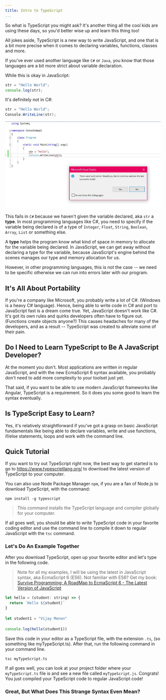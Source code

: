```yaml
---
title: Intro to TypeScript
...
```


So what is TypeScript you might ask?  It's another thing all the cool kids are using these days, so you'd better wise up and learn this thing too!

All jokes aside, TypeScript is a new way to write JavaScript, and one that is a bit more precise when it comes to declaring variables, functions, classes and more.   

If you've ever used another language like `C#` or `Java`, you know that those languages are a bit more strict about variable declaration.  

While this is okay in JavaScript:
```javascript
str = "Hello World";
console.log(str);
```
It's definitely not in C#:
```csharp
str = "Hello World";
Console.WriteLine(str);
```

![](images/typescript-no-good.JPG "Hello Fail")

This fails in `C#` because we haven't given the variable declared, aka `str` a **type**.  In most programming languages like C#, you need to specify if the variable being declared is of a type of `Integer`, `Float`, `String`, `Boolean`, `Array`, `List` or something else.

A **type** helps the program know what kind of space in memory to allocate for the variable being declared.  In JavaScript, we can get away without declaring a type for the variable, because JavaScript's engine behind the scenes manages our type and memory allocation for us.  

However, in other programming languages, this is not the case -- we need to be specific otherwise we can run into errors later with our program.  

## It's All About Portability

If you're a company like Microsoft, you probably write a lot of C#.  (Windows is a heavy C# language).  Hence, being able to write code in C# and port to JavaScript fast is a dream come true.   Yet, JavaScript doesn't work like C#.  It's got its own rules and quirks developers often have to figure out.  (Functions create objects anyone?)  This causes headaches for many of the developers, and as a result -- TypeScript was created to alleviate some of their pain.

## Do I Need to Learn TypeScript to Be A JavaScript Developer?

At the moment you don't.  Most applications are written in regular JavaScript, and with the new EcmaScript 6 syntax available, you probably don't need to add more complexity to your toolset just yet.   

That said, if you want to be able to use modern JavaScript frameworks like Angular, TypeScript is a requirement.  So it does you some good to learn the syntax eventually.

## Is TypeScript Easy to Learn?

Yes, it's relatively straightforward if you've got a grasp on basic JavaScript fundamentals like being able to declare variables, write and use functions, if/else statements, loops and work with the command line.

## Quick Tutorial

If you want to try out TypeScript right now, the best way to get started is to go to <https://www.typescriptlang.org/> to download the latest version of TypeScript to your computer.  

You can also use Node Package Manager `npm`, if you are a fan of Node.js to download TypeScript, with the command:

```console
npm install -g typescript
```
> This command installs the TypeScript language and compiler globally for your computer.

If all goes well, you should be able to write TypeScript code in your favorite coding editor and use the command line to compile it down to regular JavaScript with the `tsc` command.

### Let's Do An Example Together

After you download TypeScript, open up your favorite editor and let's type in the following code.  

> Note for all my examples, I will be using the latest in JavaScript syntax, aka EcmaScript 6 (ES6).  Not familiar with ES6?  Get my book: [Survive Programming: A RoadMap to EcmaScript 6 - The Latest Version of JavaScript](https://www.amazon.com/Survive-Programming-RoadMap-Version-JavaScript-ebook/dp/B07RXGGQJ5/ref=sr_1_3?keywords=learn+es6&qid=1559086204&s=gateway&sr=8-3)

```js
let hello = (student: string) => {
  return `Hello ${student}`
}

let student1 = "Vijay Menon"

console.log(hello(student1))
```

Save this code in your editor as a TypeScript file, with the extension `.ts`, (so something like myTypeScript.ts).  After that, run the following command in your command line.

```console
tsc myTypeScript.ts
```
If all goes well, you can look at your project folder where your `myTypeScript.ts` file is and see a new file called `myTypeScript.js`.  Congrats! You just compiled your TypeScript code to regular JavaScript code!

### Great, But What Does This Strange Syntax Even Mean?
